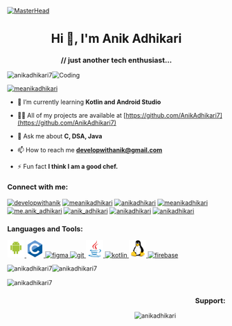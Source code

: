 [![MasterHead](https://1.bp.blogspot.com/-7A4WynwLsMw/XbBpCXG8fHI/AAAAAAAAMt4/uOa1bpLskYgrwGbllhSu2SDj_Mig8SXJQCLcBGAsYHQ/s1600/2000_600px.gif)](https://bio.link/anikadhikari)

<h1 align="center">Hi 👋, I'm Anik Adhikari</h1>
<h3 align="center">// just another tech enthusiast...</h3>
<img align="right" alt="Coding" width="400" src="https://cdn.dribbble.com/users/1162077/screenshots/3848914/programmer.gif">

<p align="left"> <img src="https://komarev.com/ghpvc/?username=anikadhikari7&label=Profile%20views&color=0e75b6&style=flat" alt="anikadhikari7" /> </p>

<p align="left"> <a href="https://twitter.com/meanikadhikari" target="blank"><img src="https://img.shields.io/twitter/follow/meanikadhikari?logo=twitter&style=for-the-badge" alt="meanikadhikari" /></a> </p>

- 🌱 I’m currently learning **Kotlin and Android Studio**

- 👨‍💻 All of my projects are available at [https://github.com/AnikAdhikari7](https://github.com/AnikAdhikari7)

- 💬 Ask me about **C, DSA, Java**

- 📫 How to reach me **developwithanik@gmail.com**

- ⚡ Fun fact **I think I am a good chef.**

<h3 align="left">Connect with me:</h3>
<p align="left">
<a href="https://dev.to/anikadhikari" target="blank"><img align="center" src="https://raw.githubusercontent.com/rahuldkjain/github-profile-readme-generator/master/src/images/icons/Social/devto.svg" alt="developwithanik" height="30" width="40" /></a>
<a href="https://twitter.com/meanikadhikari" target="blank"><img align="center" src="https://raw.githubusercontent.com/rahuldkjain/github-profile-readme-generator/master/src/images/icons/Social/twitter.svg" alt="meanikadhikari" height="30" width="40" /></a>
<a href="https://linkedin.com/in/anikadhikari" target="blank"><img align="center" src="https://raw.githubusercontent.com/rahuldkjain/github-profile-readme-generator/master/src/images/icons/Social/linked-in-alt.svg" alt="anikadhikari" height="30" width="40" /></a>
<a href="https://fb.com/meanikadhikari" target="blank"><img align="center" src="https://raw.githubusercontent.com/rahuldkjain/github-profile-readme-generator/master/src/images/icons/Social/facebook.svg" alt="meanikadhikari" height="30" width="40" /></a>
<a href="https://instagram.com/me.anik_adhikari" target="blank"><img align="center" src="https://raw.githubusercontent.com/rahuldkjain/github-profile-readme-generator/master/src/images/icons/Social/instagram.svg" alt="me.anik_adhikari" height="30" width="40" /></a>
<a href="https://www.codechef.com/users/anik_adhikari" target="blank"><img align="center" src="https://cdn.jsdelivr.net/npm/simple-icons@3.1.0/icons/codechef.svg" alt="anik_adhikari" height="30" width="40" /></a>
<a href="https://www.leetcode.com/anikadhikari" target="blank"><img align="center" src="https://raw.githubusercontent.com/rahuldkjain/github-profile-readme-generator/master/src/images/icons/Social/leet-code.svg" alt="anikadhikari" height="30" width="40" /></a>
<a href="https://auth.geeksforgeeks.org/user/anikadhikari" target="blank"><img align="center" src="https://raw.githubusercontent.com/rahuldkjain/github-profile-readme-generator/master/src/images/icons/Social/geeks-for-geeks.svg" alt="anikadhikari" height="30" width="40" /></a>
</p>

<h3 align="left">Languages and Tools:</h3>
<p align="left"> <a href="https://developer.android.com" target="_blank" rel="noreferrer"> <img src="https://raw.githubusercontent.com/devicons/devicon/master/icons/android/android-original-wordmark.svg" alt="android" width="40" height="40"/> </a> <a href="https://www.cprogramming.com/" target="_blank" rel="noreferrer"> <img src="https://raw.githubusercontent.com/devicons/devicon/master/icons/c/c-original.svg" alt="c" width="40" height="40"/> </a> <a href="https://www.figma.com/" target="_blank" rel="noreferrer"> <img src="https://www.vectorlogo.zone/logos/figma/figma-icon.svg" alt="figma" width="40" height="40"/> </a> <a href="https://git-scm.com/" target="_blank" rel="noreferrer"> <img src="https://www.vectorlogo.zone/logos/git-scm/git-scm-icon.svg" alt="git" width="40" height="40"/> </a> <a href="https://www.java.com" target="_blank" rel="noreferrer"> <img src="https://raw.githubusercontent.com/devicons/devicon/master/icons/java/java-original.svg" alt="java" width="40" height="40"/> </a> <a href="https://kotlinlang.org" target="_blank" rel="noreferrer"> <img src="https://www.vectorlogo.zone/logos/kotlinlang/kotlinlang-icon.svg" alt="kotlin" width="40" height="40"/> </a> <a href="https://www.linux.org/" target="_blank" rel="noreferrer"> <img src="https://raw.githubusercontent.com/devicons/devicon/master/icons/linux/linux-original.svg" alt="linux" width="40" height="40"/> </a> <a href="https://firebase.google.com/" target="_blank" rel="noreferrer"> <img src="https://www.vectorlogo.zone/logos/firebase/firebase-icon.svg" alt="firebase" width="40" height="40"/> </a> </p>


<p><img align="left" src="https://github-readme-stats.vercel.app/api/top-langs?username=anikadhikari7&show_icons=true&locale=en&layout=compact" alt="anikadhikari7" /></p>

<p>&nbsp;<img align="left" src="https://github-readme-stats.vercel.app/api?username=anikadhikari7&show_icons=true&locale=en" alt="anikadhikari7" /></p>

<p><img align="center" src="https://github-readme-streak-stats.herokuapp.com/?user=anikadhikari7&" alt="anikadhikari7" /></p>

<h3 align="right">Support:</h3>
<p><a href="https://www.buymeacoffee.com/anikadhikari"> <img align="right" src="https://cdn.buymeacoffee.com/buttons/v2/default-yellow.png" height="50" width="210" alt="anikadhikari" /></a></p><br><br>
